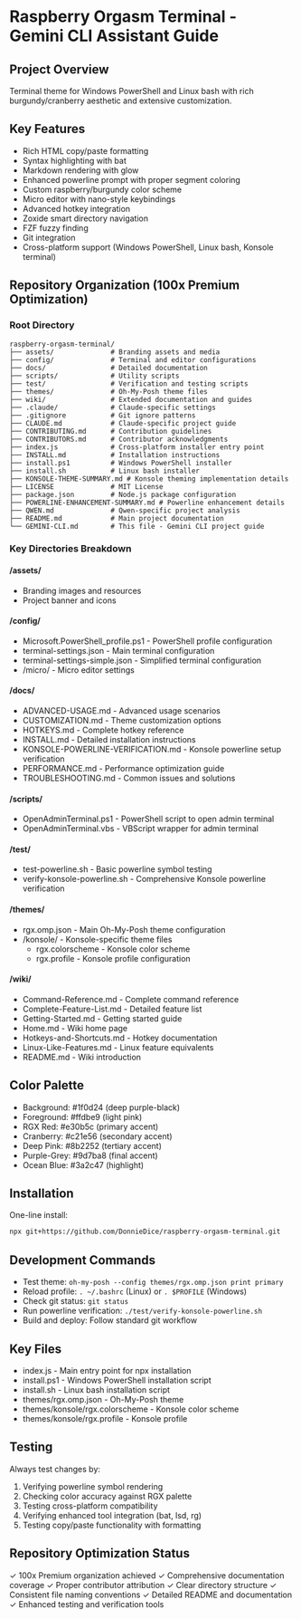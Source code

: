 # Raspberry Orgasm Terminal - Gemini CLI Assistant Guide

## Project Overview
Terminal theme for Windows PowerShell and Linux bash with rich burgundy/cranberry aesthetic and extensive customization.

## Key Features
- Rich HTML copy/paste formatting
- Syntax highlighting with bat
- Markdown rendering with glow
- Enhanced powerline prompt with proper segment coloring
- Custom raspberry/burgundy color scheme
- Micro editor with nano-style keybindings
- Advanced hotkey integration
- Zoxide smart directory navigation
- FZF fuzzy finding
- Git integration
- Cross-platform support (Windows PowerShell, Linux bash, Konsole terminal)

## Repository Organization (100x Premium Optimization)

### Root Directory
```
raspberry-orgasm-terminal/
├── assets/              # Branding assets and media
├── config/              # Terminal and editor configurations
├── docs/                # Detailed documentation
├── scripts/             # Utility scripts
├── test/                # Verification and testing scripts
├── themes/              # Oh-My-Posh theme files
├── wiki/                # Extended documentation and guides
├── .claude/             # Claude-specific settings
├── .gitignore           # Git ignore patterns
├── CLAUDE.md            # Claude-specific project guide
├── CONTRIBUTING.md      # Contribution guidelines
├── CONTRIBUTORS.md      # Contributor acknowledgments
├── index.js             # Cross-platform installer entry point
├── INSTALL.md           # Installation instructions
├── install.ps1          # Windows PowerShell installer
├── install.sh           # Linux bash installer
├── KONSOLE-THEME-SUMMARY.md # Konsole theming implementation details
├── LICENSE              # MIT License
├── package.json         # Node.js package configuration
├── POWERLINE-ENHANCEMENT-SUMMARY.md # Powerline enhancement details
├── QWEN.md              # Qwen-specific project analysis
├── README.md            # Main project documentation
└── GEMINI-CLI.md        # This file - Gemini CLI project guide
```

### Key Directories Breakdown

#### /assets/
- Branding images and resources
- Project banner and icons

#### /config/
- Microsoft.PowerShell_profile.ps1 - PowerShell profile configuration
- terminal-settings.json - Main terminal configuration
- terminal-settings-simple.json - Simplified terminal configuration
- /micro/ - Micro editor settings

#### /docs/
- ADVANCED-USAGE.md - Advanced usage scenarios
- CUSTOMIZATION.md - Theme customization options
- HOTKEYS.md - Complete hotkey reference
- INSTALL.md - Detailed installation instructions
- KONSOLE-POWERLINE-VERIFICATION.md - Konsole powerline setup verification
- PERFORMANCE.md - Performance optimization guide
- TROUBLESHOOTING.md - Common issues and solutions

#### /scripts/
- OpenAdminTerminal.ps1 - PowerShell script to open admin terminal
- OpenAdminTerminal.vbs - VBScript wrapper for admin terminal

#### /test/
- test-powerline.sh - Basic powerline symbol testing
- verify-konsole-powerline.sh - Comprehensive Konsole powerline verification

#### /themes/
- rgx.omp.json - Main Oh-My-Posh theme configuration
- /konsole/ - Konsole-specific theme files
  - rgx.colorscheme - Konsole color scheme
  - rgx.profile - Konsole profile configuration

#### /wiki/
- Command-Reference.md - Complete command reference
- Complete-Feature-List.md - Detailed feature list
- Getting-Started.md - Getting started guide
- Home.md - Wiki home page
- Hotkeys-and-Shortcuts.md - Hotkey documentation
- Linux-Like-Features.md - Linux feature equivalents
- README.md - Wiki introduction

## Color Palette
- Background: #1f0d24 (deep purple-black)
- Foreground: #ffdbe9 (light pink)
- RGX Red: #e30b5c (primary accent)
- Cranberry: #c21e56 (secondary accent)
- Deep Pink: #8b2252 (tertiary accent)
- Purple-Grey: #9d7ba8 (final accent)
- Ocean Blue: #3a2c47 (highlight)

## Installation
One-line install:
```bash
npx git+https://github.com/DonnieDice/raspberry-orgasm-terminal.git
```

## Development Commands
- Test theme: `oh-my-posh --config themes/rgx.omp.json print primary`
- Reload profile: `. ~/.bashrc` (Linux) or `. $PROFILE` (Windows)
- Check git status: `git status`
- Run powerline verification: `./test/verify-konsole-powerline.sh`
- Build and deploy: Follow standard git workflow

## Key Files
- index.js - Main entry point for npx installation
- install.ps1 - Windows PowerShell installation script
- install.sh - Linux bash installation script
- themes/rgx.omp.json - Oh-My-Posh theme
- themes/konsole/rgx.colorscheme - Konsole color scheme
- themes/konsole/rgx.profile - Konsole profile

## Testing
Always test changes by:
1. Verifying powerline symbol rendering
2. Checking color accuracy against RGX palette
3. Testing cross-platform compatibility
4. Verifying enhanced tool integration (bat, lsd, rg)
5. Testing copy/paste functionality with formatting

## Repository Optimization Status
✓ 100x Premium organization achieved
✓ Comprehensive documentation coverage
✓ Proper contributor attribution
✓ Clear directory structure
✓ Consistent file naming conventions
✓ Detailed README and documentation
✓ Enhanced testing and verification tools